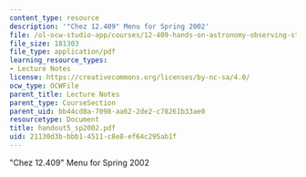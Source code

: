 ```yaml
---
content_type: resource
description: '"Chez 12.409" Menu for Spring 2002'
file: /ol-ocw-studio-app/courses/12-409-hands-on-astronomy-observing-stars-and-planets-spring-2002/21130d3bbbb14511c8e8ef64c295ab1f_handout5_sp2002.pdf
file_size: 181303
file_type: application/pdf
learning_resource_types:
- Lecture Notes
license: https://creativecommons.org/licenses/by-nc-sa/4.0/
ocw_type: OCWFile
parent_title: Lecture Notes
parent_type: CourseSection
parent_uid: bb44cd8a-7098-aa62-2de2-c78261b33ae0
resourcetype: Document
title: handout5_sp2002.pdf
uid: 21130d3b-bbb1-4511-c8e8-ef64c295ab1f
---
```

"Chez 12.409" Menu for Spring 2002